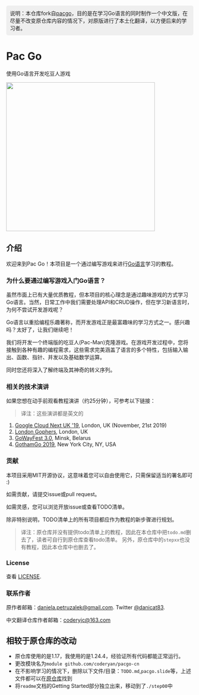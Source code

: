 <div style="background-color: #efefef; padding: 10px; margin: 5px 0;border-radius: 5px;">
说明：本仓库fork自<a href="https://github.com/danicat/pacgo" target="_blank">pacgo</a>，目的是在学习Go语言的同时制作一个中文版，在尽量不改变原仓库内容的情况下，对原版进行了本土化翻译，以方便后来的学习者。
</div>

# Pac Go

使用Go语言开发吃豆人游戏

<img src="./screenshot.jpg" height="400px" width="400px" />

## 介绍

欢迎来到Pac Go！本项目是一个通过编写游戏来进行[Go语言](https://golang.org)学习的教程。

### 为什么要通过编写游戏入门Go语言？

虽然市面上已有大量优质教程，但本项目的核心理念是通过趣味游戏的方式学习Go语言。当然，日常工作中我们需要处理API和CRUD操作，但在学习新语言时，为何不尝试开发游戏呢？

Go语言以重拾编程乐趣著称，而开发游戏正是最富趣味的学习方式之一。感兴趣吗？太好了，让我们继续吧！

我们将开发一个终端版的吃豆人(Pac-Man)克隆游戏。在游戏开发过程中，您将接触到各种有趣的编程需求，这些需求完美涵盖了语言的多个特性，包括输入输出、函数、指针、并发以及基础数学运算。

同时您还将深入了解终端及其神奇的转义序列。

### 相关的技术演讲

如果您想在动手前观看教程演讲（约25分钟），可参考以下链接：

> 译注：这些演讲都是英文的

1. [Google Cloud Next UK '19](https://cloud.withgoogle.com/next/uk/sessions?session=DZ224), London, UK (November, 21st 2019)
2. [London Gophers](https://youtu.be/SM8LTMnB4x0), London, UK
3. [GoWayFest 3.0](https://youtu.be/0qvW4kIlS8I), Minsk, Belarus
4. [GothamGo 2019](https://youtu.be/GH0DlCKTppE), New York City, NY, USA

### 贡献

本项目采用MIT开源协议，这意味着您可以自由使用它，只需保留适当的署名即可 :)

如需贡献，请提交issue或pull request。

如需灵感，您可以浏览开放issue或查看TODO清单。

除非特别说明，TODO清单上的所有项目都应作为教程的新步骤进行规划。

> 译注：原仓库并没有提供todo清单上的教程，因此在本仓库中把`todo.md`删去了，读者可自行到原仓库查看todo清单。
> 另外，原仓库中的`stepxx`也没有教程，因此本仓库中也删去了。

### License

查看 [LICENSE](LICENSE).

### 联系作者

原作者邮箱：[daniela.petruzalek@gmail.com](mailto:daniela.petruzalek@gmail.com). Twitter [@danicat83](https://twitter.com/danicat83).

中文翻译仓库作者邮箱：[coderyjc@163.com](mailto:coderyjc@163.com)

## 相较于原仓库的改动

- 原仓库使用的是1.17，我使用的是1.24.4，经验证所有代码都能正常运行。
- 更改模块名为`module github.com/coderyan/pacgo-cn`
- 在不影响学习的情况下，删除以下文件/目录：`TODO.md`,`pacgo.slide`等，上述文件都可以在[原仓库](https://github.com/danicat/pacgo)找到
- 将`readme`文档的Getting Started部分独立出来，移动到了`./step00`中
